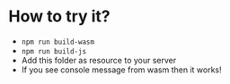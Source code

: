# How to try it?

* `npm run build-wasm`
* `npm run build-js`
* Add this folder as resource to your server
* If you see console message from wasm then it works!
